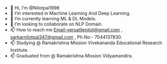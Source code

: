 - 👋 Hi, I’m @Nilotpal1998
- 👀 I’m interested in Machine Learning And Deep Learning.
- 🌱 I’m currently learning ML & DL Models.
- 💞️ I’m looking to collaborate on NLP Domain.
- 📫 How to reach me Email-versatilenilot@gmail.com , sarkarnilotpal347@gmail.com , Ph.No:- 7044137830.
- 📫 Studying @ Ramakrishna Mission Vivekananda Educational Research Institute.
- 📫 Graduated from @ Ramakrishna Mission Vidyamandira.

<!---
Nilotpal1998/Nilotpal1998 is a ✨ special ✨ repository because its `README.md` (this file) appears on your GitHub profile.
You can click the Preview link to take a look at your changes.
--->
